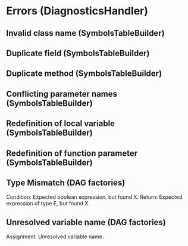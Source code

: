 # Errors (DiagnosticsHandler)

## Invalid class name (SymbolsTableBuilder)

## Duplicate field (SymbolsTableBuilder)

## Duplicate method (SymbolsTableBuilder)

## Conflicting parameter names (SymbolsTableBuilder)

## Redefinition of local variable (SymbolsTableBuilder)

## Redefinition of function parameter (SymbolsTableBuilder)

## Type Mismatch (DAG factories)

Condition: Expected boolean expression, but found X.
Return: Expected expression of type E, but found X.

## Unresolved variable name (DAG factories)

Assignment: Unresolved variable name.
